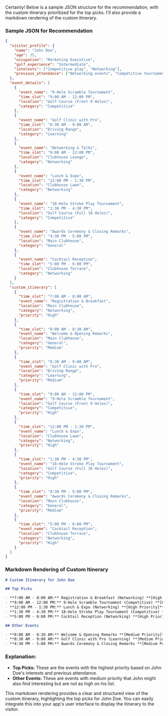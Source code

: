 Certainly! Below is a sample JSON structure for the recommendation, with the custom itinerary prioritized for the top picks. I'll also provide a markdown rendering of the custom itinerary.

### **Sample JSON for Recommendation**

```json
{
  "visitor_profile": {
    "name": "John Doe",
    "age": 35,
    "occupation": "Marketing Executive",
    "golf_experience": "Intermediate",
    "interests": ["Competitive play", "Networking"],
    "previous_attendance": ["Networking events", "Competitive tournaments"]
  },
  "event_details": [
    {
      "event_name": "9-Hole Scramble Tournament",
      "time_slot": "9:00 AM - 12:00 PM",
      "location": "Golf Course (Front 9 Holes)",
      "category": "Competitive"
    },
    {
      "event_name": "Golf Clinic with Pro",
      "time_slot": "8:30 AM - 9:00 AM",
      "location": "Driving Range",
      "category": "Learning"
    },
    {
      "event_name": "Networking & Talks",
      "time_slot": "9:00 AM - 12:00 PM",
      "location": "Clubhouse Lounge",
      "category": "Networking"
    },
    {
      "event_name": "Lunch & Expo",
      "time_slot": "12:00 PM - 1:30 PM",
      "location": "Clubhouse Lawn",
      "category": "Networking"
    },
    {
      "event_name": "18-Hole Stroke Play Tournament",
      "time_slot": "1:30 PM - 4:30 PM",
      "location": "Golf Course (Full 18 Holes)",
      "category": "Competitive"
    },
    {
      "event_name": "Awards Ceremony & Closing Remarks",
      "time_slot": "4:30 PM - 5:00 PM",
      "location": "Main Clubhouse",
      "category": "General"
    },
    {
      "event_name": "Cocktail Reception",
      "time_slot": "5:00 PM - 6:00 PM",
      "location": "Clubhouse Terrace",
      "category": "Networking"
    }
  ],
  "custom_itinerary": [
    {
      "time_slot": "7:00 AM - 8:00 AM",
      "event_name": "Registration & Breakfast",
      "location": "Main Clubhouse",
      "category": "Networking",
      "priority": "High"
    },
    {
      "time_slot": "8:00 AM - 8:30 AM",
      "event_name": "Welcome & Opening Remarks",
      "location": "Main Clubhouse",
      "category": "General",
      "priority": "Medium"
    },
    {
      "time_slot": "8:30 AM - 9:00 AM",
      "event_name": "Golf Clinic with Pro",
      "location": "Driving Range",
      "category": "Learning",
      "priority": "Medium"
    },
    {
      "time_slot": "9:00 AM - 12:00 PM",
      "event_name": "9-Hole Scramble Tournament",
      "location": "Golf Course (Front 9 Holes)",
      "category": "Competitive",
      "priority": "High"
    },
    {
      "time_slot": "12:00 PM - 1:30 PM",
      "event_name": "Lunch & Expo",
      "location": "Clubhouse Lawn",
      "category": "Networking",
      "priority": "High"
    },
    {
      "time_slot": "1:30 PM - 4:30 PM",
      "event_name": "18-Hole Stroke Play Tournament",
      "location": "Golf Course (Full 18 Holes)",
      "category": "Competitive",
      "priority": "High"
    },
    {
      "time_slot": "4:30 PM - 5:00 PM",
      "event_name": "Awards Ceremony & Closing Remarks",
      "location": "Main Clubhouse",
      "category": "General",
      "priority": "Medium"
    },
    {
      "time_slot": "5:00 PM - 6:00 PM",
      "event_name": "Cocktail Reception",
      "location": "Clubhouse Terrace",
      "category": "Networking",
      "priority": "High"
    }
  ]
}
```

### **Markdown Rendering of Custom Itinerary**

```markdown
# Custom Itinerary for John Doe

## Top Picks

- **7:00 AM - 8:00 AM:** Registration & Breakfast (Networking) **[High Priority]**
- **9:00 AM - 12:00 PM:** 9-Hole Scramble Tournament (Competitive) **[High Priority]**
- **12:00 PM - 1:30 PM:** Lunch & Expo (Networking) **[High Priority]**
- **1:30 PM - 4:30 PM:** 18-Hole Stroke Play Tournament (Competitive) **[High Priority]**
- **5:00 PM - 6:00 PM:** Cocktail Reception (Networking) **[High Priority]**

## Other Events

- **8:00 AM - 8:30 AM:** Welcome & Opening Remarks **[Medium Priority]**
- **8:30 AM - 9:00 AM:** Golf Clinic with Pro (Learning) **[Medium Priority]**
- **4:30 PM - 5:00 PM:** Awards Ceremony & Closing Remarks **[Medium Priority]**
```

### **Explanation:**

- **Top Picks:** These are the events with the highest priority based on John Doe's interests and previous attendance.
- **Other Events:** These are events with medium priority that John might also find interesting but are not as high on his list.

This markdown rendering provides a clear and structured view of the custom itinerary, highlighting the top picks for John Doe. You can easily integrate this into your app's user interface to display the itinerary to the visitor.